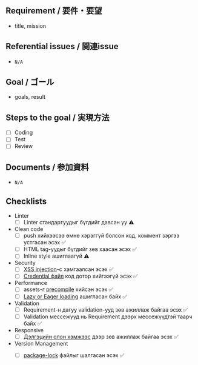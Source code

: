 ## Requirement / 要件・要望

- title, mission

## Referential issues / 関連issue

- ``N/A``

## Goal / ゴール

- goals, result

## Steps to the goal / 実現方法

- [ ] Coding
- [ ] Test
- [ ] Review

## Documents / 参加資料

- ``N/A``

## Checklists

- Linter
  - [ ] Linter стандартуудыг бүгдийг давсан уу :warning:
- Clean code
  - [ ] push хийхээсээ өмнө хэрэггүй болсон код, коммент зэргээ устгасан эсэх :white_check_mark:
  - [ ] HTML tag-уудыг бүгдийг зөв хаасан эсэх :white_check_mark:
  - [ ] Inline style ашиглаагүй :warning:
- Security
  - [ ] [XSS injection](https://gitlab.unimedia.mn/ums-example-group/ums-example-project/-/wikis/front-end#xss-injection)-с хамгаалсан эсэх :white_check_mark:
  - [ ] [Credential файл](https://gitlab.unimedia.mn/ums-example-group/ums-example-project/-/wikis/front-end#credential-file) код дотор хийгээгүй эсэх :white_check_mark:
- Performance
  - [ ] assets-г [precompile](https://gitlab.unimedia.mn/ums-example-group/ums-example-project/-/wikis/front-end#assets-precompile) хийсэн эсэх :white_check_mark:
  - [ ] [Lazy or Eager loading](https://gitlab.unimedia.mn/ums-example-group/ums-example-project/-/wikis/front-end#lazy-loading-eager-loading) ашигласан байх :white_check_mark:
- Validation
  - [ ] Requirement-н дагуу validation-ууд зөв ажиллаж байгаа эсэх :white_check_mark:
  - [ ] Validation мессежүүд нь Requirement дээрх мессежүүдтэй таарч байх :white_check_mark:
- Responsive
  - [ ] [Дэлгэцийн олон хэмжээс](https://gitlab.unimedia.mn/ums-example-group/ums-example-project/-/wikis/front-end#responsive-sizes) дээр зөв ажиллаж байгаа эсэх :white_check_mark:
- Version Management
  - [ ] [package-lock](https://gitlab.unimedia.mn/ums-example-group/ums-example-project/-/wikis/front-end#version-management) файлыг шалгасан эсэх :white_check_mark:



